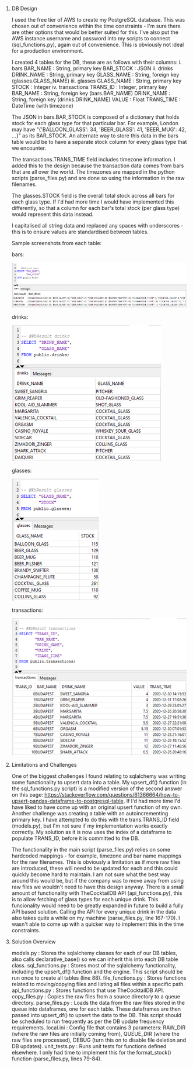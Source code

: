 1. DB Design

    I used the free tier of AWS to create my PostgreSQL database. This was chosen out of convenience within the time constraints - I'm sure there are other options that would be better suited for this. I've also put the AWS instance username and password into my scripts to connect (sql_functions.py), again out of convenience. This is obviously not ideal for a production environment.

    I created 4 tables for the DB, these are as follows with their columns:
    i. bars
        BAR_NAME : String, primary key
        BAR_STOCK : JSON
    ii. drinks
        DRINK_NAME : String, primary key
        GLASS_NAME : String, foreign key (glasses.GLASS_NAME)
    iii. glasses
        GLASS_NAME : String, primary key
        STOCK : Integer
    iv. transactions
        TRANS_ID : Integer, primary key
        BAR_NAME : String, foreign key (bars.BAR_NAME)
        DRINK_NAME : String, foreign key (drinks.DRINK_NAME)
        VALUE : Float
        TRANS_TIME : DateTime (with timezone)

    The JSON in bars.BAR_STOCK is composed of a dictionary that holds stock for each glass type for that particular bar. For example, London may have "{'BALLOON_GLASS': 34, 'BEER_GLASS': 41, 'BEER_MUG': 42, ...}" as its BAR_STOCK. An alternate way to store this data in the bars table would be to have a separate stock column for every glass type that we encounter.

    The transactions.TRANS_TIME field includes timezone information. I added this to the design because the transaction data comes from bars that are all over the world. The timezones are mapped in the python scripts (parse_files.py) and are done so using the information in the raw filenames.

    The glasses.STOCK field is the overall total stock across all bars for each glass type. If I'd had more time I would have implemented this differently, so that a column for each bar's total stock (per glass type) would represent this data instead.

    I capitalised all string data and replaced any spaces with underscores - this is to ensure values are standardised between tables.

    Sample screenshots from each table:

    bars:

    ![Alt text](image.png)

    drinks:

    ![Alt text](image-1.png)

    glasses:

    ![Alt text](image-2.png)

    transactions:
    
    ![Alt text](image-3.png)

2. Limitations and Challenges

    One of the biggest challenges I found relating to sqlalchemy was writing some functionality to upsert data into a table. My upsert_df() function (in the sql_functions.py script) is a modified version of the second answer on this page: https://stackoverflow.com/questions/61366664/how-to-upsert-pandas-dataframe-to-postgresql-table. If I'd had more time I'd have liked to have come up with an original upsert function of my own. Another challenge was creating a table with an autoincrementing primary key. I have attempted to do this with the trans.TRANS_ID field (models.py), but I'm not sure if my implementation works exactly correctly. My solution as it is now uses the index of a dataframe to populate TRANS_ID, before it is committed to the DB.

    The functionality in the main script (parse_files.py) relies on some hardcoded mappings - for example, timezone and bar name mappings for the raw filenames. This is obviously a limitation as if more raw files are introduced, these will need to be updated for each and this could quickly become hard to maintain. I am not sure what the best way around this would be, but if the company was to move away from using raw files we wouldn't need to have this design anyway. There is a small amount of functionality with TheCocktailDB API (api_functions.py), this is to allow fetching of glass types for each unique drink. This funcionality would need to be greatly expanded in future to build a fully API based solution. Calling the API for every unique drink in the data also takes quite a while on my machine (parse_files.py, line 167-170). I wasn't able to come up with a quicker way to implement this in the time constraints.

3. Solution Overview

    models.py : Stores the sqlalchemy classes for each of our DB tables, also calls declarative_base() so we can inherit this into each DB table class.
    sql_functions.py : Stores most of the sqlalchemy functionality, including the upsert_df() function and the engine. This script should be run once to create all tables (line 88).
    file_functions.py : Stores functions related to moving/copying files and listing all files within a specific path.
    api_functions.py : Stores functions that use TheCocktailDB API.
    copy_files.py : Copies the raw files from a source directory to a queue directory.
    parse_files.py : Loads the data from the raw files stored in the queue into dataframes, one for each table. These dataframes are then passed into upsert_df() to upsert the data to the DB. This script should be scheduled to run frequently as per the DB update frequency requirements.
    local.ini : Config file that contains 3 parameters: RAW_DIR (where the raw files are initially coming from), QUEUE_DIR (where the raw files are processed), DEBUG (turn this on to disable file deletion and DB updates).
    unit_tests.py : Runs unit tests for functions defined elsewhere. I only had time to implement this for the format_stock() function (parse_files.py, lines 79-84).